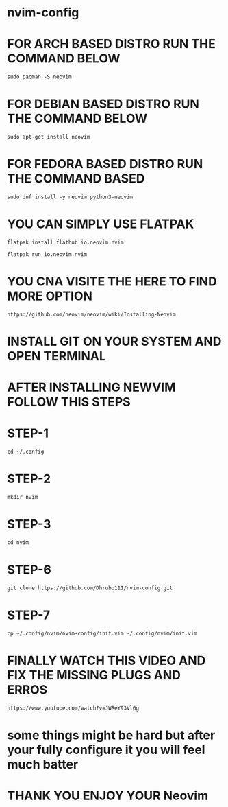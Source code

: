 # nvim-config

# FOR ARCH BASED DISTRO RUN THE COMMAND BELOW

```
sudo pacman -S neovim
```
# FOR DEBIAN BASED DISTRO RUN THE COMMAND BELOW  

```
sudo apt-get install neovim
```
# FOR FEDORA BASED DISTRO RUN THE COMMAND BASED
```
sudo dnf install -y neovim python3-neovim
```
# YOU CAN SIMPLY USE FLATPAK
```
flatpak install flathub io.neovim.nvim
```
```
flatpak run io.neovim.nvim 
```
# YOU CNA VISITE THE HERE TO FIND MORE OPTION 

```
https://github.com/neovim/neovim/wiki/Installing-Neovim
```
# INSTALL GIT ON YOUR SYSTEM AND OPEN TERMINAL 


# AFTER INSTALLING NEWVIM FOLLOW THIS STEPS



# STEP-1
```
cd ~/.config
```
# STEP-2
```
mkdir nvim
```
# STEP-3
```
cd nvim
```
# STEP-6
```
git clone https://github.com/Dhrubo111/nvim-config.git
```
# STEP-7
```
cp ~/.config/nvim/nvim-config/init.vim ~/.config/nvim/init.vim
```
# FINALLY WATCH THIS VIDEO AND FIX THE MISSING PLUGS AND ERROS 
```
https://www.youtube.com/watch?v=JWReY93Vl6g
```


# some things might be hard but after your fully configure it you will feel much batter


# THANK YOU ENJOY YOUR Neovim
